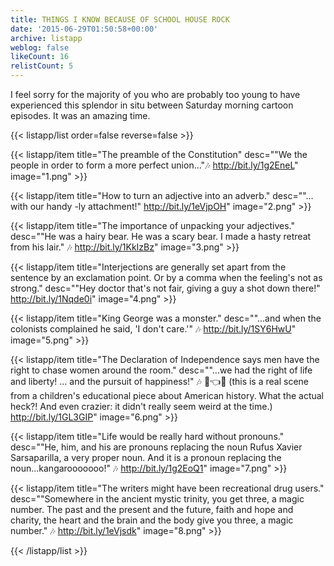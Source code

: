 ```yaml
---
title: THINGS I KNOW BECAUSE OF SCHOOL HOUSE ROCK
date: '2015-06-29T01:50:58+00:00'
archive: listapp
weblog: false
likeCount: 16
relistCount: 5
---
```


I feel sorry for the majority of you who are probably too young to have experienced this splendor in situ between Saturday morning cartoon episodes. It was an amazing time.

<!--more-->

{{< listapp/list order=false reverse=false >}}

   {{< listapp/item title="The preamble of the Constitution"
      desc="\"We the people in order to form a more perfect union...\"🎶 http://bit.ly/1g2EneL"
      image="1.png" >}}

   {{< listapp/item title="How to turn an adjective into an adverb."
      desc="\"…with our handy -ly attachment!\" http://bit.ly/1eVjpOH"
      image="2.png" >}}

   {{< listapp/item title="The importance of unpacking your adjectives."
      desc="\"He was a hairy bear. He was a scary bear. I made a hasty retreat from his lair.\" 🎶 http://bit.ly/1KkIzBz"
      image="3.png" >}}

   {{< listapp/item title="Interjections are generally set apart from the sentence by an exclamation point. Or by a comma when the feeling's not as strong."
      desc="\"Hey doctor that's not fair, giving a guy a shot down there!\" http://bit.ly/1Nqde0i"
      image="4.png" >}}

   {{< listapp/item title="King George was a monster."
      desc="\"...and when the colonists complained he said, 'I don't care.'\" 🎶 http://bit.ly/1SY6HwU"
      image="5.png" >}}

   {{< listapp/item title="The Declaration of Independence says men have the right to chase women around the room."
      desc="\"…we had the right of life and liberty! … and the pursuit of happiness!\" 🎶 🏃👈😙 (this is a real scene from a children's educational piece about American history. What the actual heck?! And even crazier: it didn't really seem weird at the time.) http://bit.ly/1GL3GIP"
      image="6.png" >}}

   {{< listapp/item title="Life would be really hard without pronouns."
      desc="\"He, him, and his are pronouns replacing the noun Rufus Xavier Sarsaparilla, a very proper noun. And it is a pronoun replacing the noun...kangarooooooo!\" 🎶 http://bit.ly/1g2EoQ1"
      image="7.png" >}}

   {{< listapp/item title="The writers might have been recreational drug users."
      desc="\"Somewhere in the ancient mystic trinity, you get three, a magic number. The past and the present and the future, faith and hope and charity, the heart and the brain and the body give you three, a magic number.\" 🎶 http://bit.ly/1eVjsdk"
      image="8.png" >}}

{{< /listapp/list >}}
